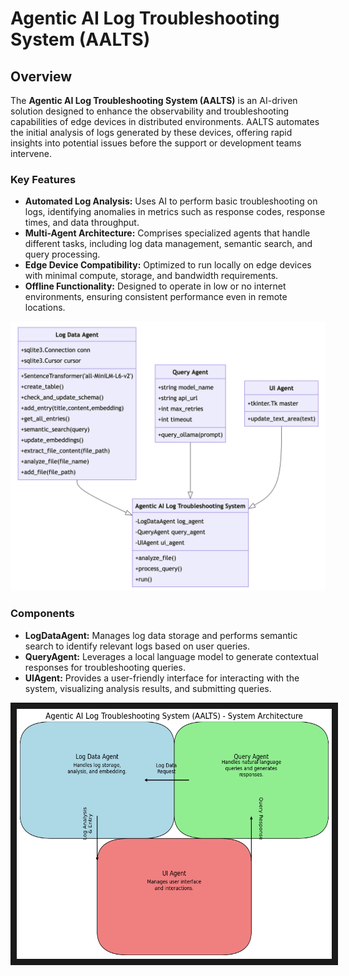 # Agentic AI Log Troubleshooting System (AALTS)

## Overview

The **Agentic AI Log Troubleshooting System (AALTS)** is an AI-driven solution designed to enhance the observability and troubleshooting capabilities of edge devices in distributed environments. AALTS automates the initial analysis of logs generated by these devices, offering rapid insights into potential issues before the support or development teams intervene.

### Key Features
- **Automated Log Analysis:** Uses AI to perform basic troubleshooting on logs, identifying anomalies in metrics such as response codes, response times, and data throughput.
- **Multi-Agent Architecture:** Comprises specialized agents that handle different tasks, including log data management, semantic search, and query processing.
- **Edge Device Compatibility:** Optimized to run locally on edge devices with minimal compute, storage, and bandwidth requirements.
- **Offline Functionality:** Designed to operate in low or no internet environments, ensuring consistent performance even in remote locations.

<img src="https://github.com/UjwalKandi/dfs-aalts-saasops/blob/86b19b2ed2e2a8f1fd2a0d2a3a6a4cbf1a976a26/flow-dig.png" />

### Components
- **LogDataAgent:** Manages log data storage and performs semantic search to identify relevant logs based on user queries.
- **QueryAgent:** Leverages a local language model to generate contextual responses for troubleshooting queries.
- **UIAgent:** Provides a user-friendly interface for interacting with the system, visualizing analysis results, and submitting queries.

<img src="https://github.com/UjwalKandi/dfs-aalts-saasops/blob/376dc20a927e4907fcae1ee5e249b5ecfeb8e3cf/output.png" width="600" height="400" border="10"/>
